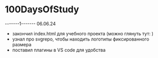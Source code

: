 # 100DaysOfStudy

-------1-------
06.06.24
- закончил index.html для учебного проекта (можно глянуть тут: )
- узнал про svgrepo, чтобы находить логотипы фиксированного размера
- поставил плагины в VS code для удобства
